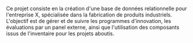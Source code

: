 Ce projet consiste en la création d'une base de données relationnelle pour l'entreprise X, spécialisée dans la fabrication de produits industriels. L'objectif est de gérer et de suivre les programmes d'innovation, les évaluations par un panel externe, ainsi que l'utilisation des composants issus de l'inventaire pour les projets aboutis.
